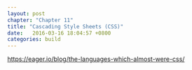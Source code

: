 ```yaml
---
layout: post
chapter: "Chapter 11"
title: "Cascading Style Sheets (CSS)"
date:   2016-03-16 18:04:57 +0800
categories: build
---
```


https://eager.io/blog/the-languages-which-almost-were-css/
